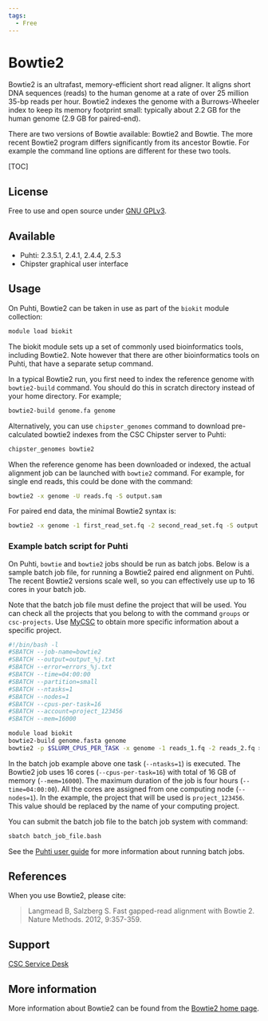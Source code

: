 ```yaml
---
tags:
  - Free
---
```


# Bowtie2

Bowtie2 is an ultrafast, memory-efficient short read aligner. It aligns short DNA sequences (reads) 
to the human genome at a rate of over 25 million 35-bp reads per hour. Bowtie2 indexes the genome 
with a Burrows-Wheeler index to keep its memory footprint small: typically about 2.2 GB for the 
human genome (2.9 GB for paired-end).

There are two versions of Bowtie available: Bowtie2 and Bowtie. The more recent Bowtie2 program differs 
significantly from its ancestor Bowtie. For example the command line options are different for these two tools.

[TOC]

## License

Free to use and open source under [GNU GPLv3](https://www.gnu.org/licenses/gpl-3.0.html).

## Available

-   Puhti: 2.3.5.1, 2.4.1, 2.4.4, 2.5.3
-   Chipster graphical user interface

## Usage

On Puhti, Bowtie2 can be taken in use as part of the `biokit` module collection:

```bash
module load biokit
```

The biokit module sets up a set of commonly used bioinformatics tools, including Bowtie2. Note however that there are other bioinformatics tools on Puhti,
that have a separate setup command.

In a typical Bowtie2 run, you first need to index the reference genome with `bowtie2-build` command. You should do this in scratch directory instead of your 
home directory. For example;

```bash
bowtie2-build genome.fa genome
```

Alternatively, you can use `chipster_genomes` command to download pre-calculated bowtie2 indexes from the CSC Chipster server to Puhti:

```bash
chipster_genomes bowtie2
``` 

When the reference genome has been downloaded or indexed, the actual alignment job can be launched with `bowtie2` command. For example, for single end reads, this could be done with the command:

```bash
bowtie2 -x genome -U reads.fq -S output.sam
```

For paired end data, the minimal Bowtie2 syntax is:

```bash
bowtie2 -x genome -1 first_read_set.fq -2 second_read_set.fq -S output.sam
``` 

### Example batch script for Puhti

On Puhti, `bowtie` and `bowtie2` jobs should be run as batch jobs. Below is a sample batch job file, 
for running a Bowtie2 paired end alignment on Puhti. The recent Bowtie2 versions scale well, so you can effectively use up 
to 16 cores in your batch job.

Note that the batch job file must define the project that will be used.
You can check all the projects that you belong to with the command `groups` or
`csc-projects`. Use [MyCSC](https://my.csc.fi) to obtain more specific information about a
specific project.

```bash
#!/bin/bash -l
#SBATCH --job-name=bowtie2
#SBATCH --output=output_%j.txt
#SBATCH --error=errors_%j.txt
#SBATCH --time=04:00:00
#SBATCH --partition=small
#SBATCH --ntasks=1
#SBATCH --nodes=1  
#SBATCH --cpus-per-task=16
#SBATCH --account=project_123456
#SBATCH --mem=16000

module load biokit
bowtie2-build genome.fasta genome
bowtie2 -p $SLURM_CPUS_PER_TASK -x genome -1 reads_1.fq -2 reads_2.fq > output.sam
```

In the batch job example above one task (`--ntasks=1`) is executed. The Bowtie2 job uses 16 cores (`--cpus-per-task=16`) with total of 16 GB of memory (`--mem=16000`). 
The maximum duration of the job is four hours (`--time=04:00:00`).
All the cores are assigned from one computing node (`--nodes=1`).
In the example, the project that will be used is `project_123456`. This value should be replaced by the name of your computing project.

You can submit the batch job file to the batch job system with command:

```bash
sbatch batch_job_file.bash
```

See the [Puhti user guide](../computing/running/getting-started.md) for more information about running batch jobs.

## References

When you use Bowtie2, please cite:

> Langmead B, Salzberg S. Fast gapped-read alignment with Bowtie 2. Nature Methods. 2012, 9:357-359.

## Support

[CSC Service Desk](../support/contact.md)

## More information

More information about Bowtie2 can be found from the [Bowtie2 home page](https://github.com/BenLangmead/bowtie2/blob/master/README.md).
